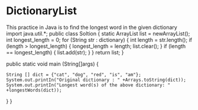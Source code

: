 # DictionaryList
This practice in Java is to find the longest word in the given dictionary
import java.util.*;
public class Soltion {
	static ArrayList<String> list = newArrayList<String>();
	int longest_length = 0; 
	for (String str : dictionary) {
		int length = str.length();
		if (length > longest_length) {
			longest_length = length;
			list.clear();
		}
		if (length == longest_length) {
			list.add(str);
		}
	}
	return list; 
}

public static void main (String[]args) {

	String [] dict = {"cat", "dog", "red", "is", "am"}; 
	System.out.printIn("Original dictionary : " +Arrays.toString(dict));
	System.out.printIn("Longest word(s) of the above dictionary: " +longestWords(dict));
  }
}
